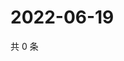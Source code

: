 # 2022-06-19

共 0 条

<!-- BEGIN WEIBO -->
<!-- 最后更新时间 Sun Jun 19 2022 19:00:56 GMT+0800 (China Standard Time) -->

<!-- END WEIBO -->
